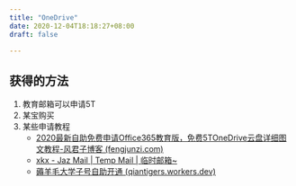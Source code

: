 ```yaml
---
title: "OneDrive"
date: 2020-12-04T18:18:27+08:00
draft: false

---
```


## 获得的方法

1. 教育邮箱可以申请5T
2. 某宝购买
3. 某些申请教程
   - [2020最新自助免费申请Office365教育版，免费5TOneDrive云盘详细图文教程-风君子博客 (fengjunzi.com)](https://www.fengjunzi.com/blog-66874.html)
   - [xkx - Jaz Mail | Temp Mail | 临时邮箱~](https://xkx.me/mailbox/kele@5tb.in)
   - [薅羊毛大学子号自助开通 (qiantigers.workers.dev)](https://ceo.qiantigers.workers.dev/)







